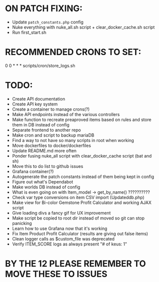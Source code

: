 # ON PATCH FIXING:

- Update `patch_constants.php` config
- Nuke everything with nuke_all.sh script + clear_docker_cache.sh script
- Run first_start.sh

# RECOMMENDED CRONS TO SET:
0 0 * * * scripts/cron/store_logs.sh

# TODO:
- Create API documentation
- Create API key system
- Create a container to manage crons(?)
- Make API endpoints instead of the various controllers
- Make function to recreate preaproved items based on rules and store them in DB instead of config
- Separate frontend to another repo
- Make cron and script to backup mariaDB
- Find a way to not have so many scripts in root when working
- Move dockerfiles to docker/dockerfiles
- Update README.md more often
- Ponder fusing nuke_all script with clear_docker_cache script (bat and sh)
- Move this to do list to github issues
- Grafana container(?)
- Autogenerate the patch constants instead of them being kept in config
- Figure out what's Dependabot
- Make worlds DB instead of config
- What is even going on with Item_model -> get_by_name() ??????????
- Check var type conversions on item CSV import (Updateddb.php)
- Make view for Bi-color Gemstone Profit Calculator and working AJAX script
- Give loading divs a fancy gif for UX improvement
- Make script be copied to root dir instead of moved so git can stop panicking
- Learn how to use Grafana now that it's working
- Fix Item Product Profit Calculator (results are giving out false items)
- Clean logger calls as $custom_file was deprecated
- Verify ITEM_SCORE logs as always present "# of keus: 1"
 
# BY THE 12 PLEASE REMEMBER TO MOVE THESE TO ISSUES